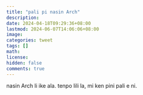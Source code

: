 ```yaml
---
title: "pali pi nasin Arch"
description: 
date: 2024-04-18T09:29:36+08:00
lastmod: 2024-06-07T14:06:06+08:00
image: 
categories: tweet
tags: []
math: 
license: 
hidden: false
comments: true
---
```


nasin Arch li ike ala. tenpo lili la, mi ken pini pali e ni.

